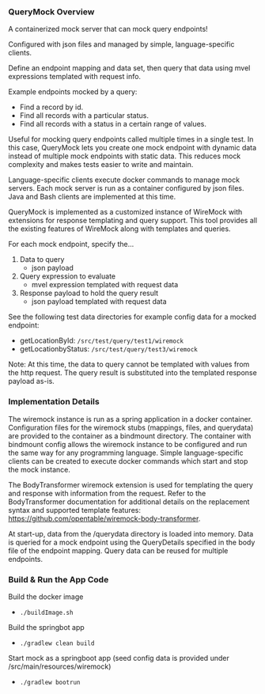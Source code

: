 ### QueryMock Overview

A containerized mock server that can mock query endpoints! 

Configured with json files and managed by simple, language-specific clients.

Define an endpoint mapping and data set, then query that data using mvel expressions templated with request info.

Example endpoints mocked by a query:
* Find a record by id.
* Find all records with a particular status.
* Find all records with a status in a certain range of values.

Useful for mocking query endpoints called multiple times in a single test. 
In this case, QueryMock lets you create one mock endpoint with dynamic data instead of multiple mock endpoints with static data.
This reduces mock complexity and makes tests easier to write and maintain.

Language-specific clients execute docker commands to manage mock servers. Each mock server is run as a container configured by json files. Java and Bash clients are implemented at this time. 

QueryMock is implemented as a customized instance of WireMock with extensions for response templating and query support.
This tool provides all the existing features of WireMock along with templates and queries.

For each mock endpoint, specify the...
1. Data to query
    * json payload
2. Query expression to evaluate
    * mvel expression templated with request data
3. Response payload to hold the query result
    * json payload templated with request data

See the following test data directories for example config data for a mocked endpoint:
* getLocationById: `/src/test/query/test1/wiremock`
* getLocationbyStatus:  `/src/test/query/test3/wiremock`
    
Note: At this time, the data to query cannot be templated with values from the http request. 
The query result is substituted into the templated response payload as-is. 

### Implementation Details

The wiremock instance is run as a spring application in a docker container.
Configuration files for the wiremock stubs (mappings, files, and querydata) are provided to the container as a bindmount directory.
The container with bindmount config allows the wiremock instance to be configured and run the same way for any programming language.
Simple language-specific clients can be created to execute docker commands which start and stop the mock instance.

The BodyTransformer wiremock extension is used for templating the query and response with information from the request.
Refer to the BodyTransformer documentation for additional details on the replacement syntax and supported template features: 
https://github.com/opentable/wiremock-body-transformer.

At start-up, data from the /querydata directory is loaded into memory. 
Data is queried for a mock endpoint using the QueryDetails specified in the body file of the endpoint mapping.
Query data can be reused for multiple endpoints.

### Build & Run the App Code

Build the docker image 
* `./buildImage.sh`

Build the springbot app
* `./gradlew clean build`

Start mock as a springboot app (seed config data is provided under /src/main/resources/wiremock)
* `./gradlew bootrun`
